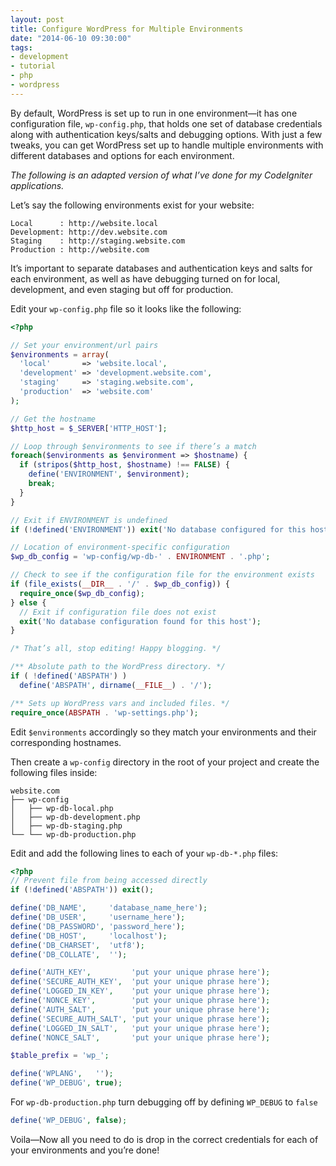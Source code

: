 ```yaml
---
layout: post
title: Configure WordPress for Multiple Environments
date: "2014-06-10 09:30:00"
tags:
- development
- tutorial
- php
- wordpress
---
```


By default, WordPress is set up to run in one environment—it has one configuration file, `wp-config.php`, that holds one set of database credentials along with authentication keys/salts and debugging options. With just a few tweaks, you can get WordPress set up to handle multiple environments with different databases and options for each environment.

<!--more-->

*The following is an adapted version of what I’ve done for my CodeIgniter applications.*

Let’s say the following environments exist for your website:

```
Local      : http://website.local
Development: http://dev.website.com
Staging    : http://staging.website.com
Production : http://website.com
```

It’s important to separate databases and authentication keys and salts for each environment, as well as have debugging turned on for local, development, and even staging but off for production.

Edit your `wp-config.php` file so it looks like the following:

```php
<?php

// Set your environment/url pairs
$environments = array(
  'local'       => 'website.local',
  'development' => 'development.website.com',
  'staging'     => 'staging.website.com',
  'production'  => 'website.com'
);

// Get the hostname
$http_host = $_SERVER['HTTP_HOST'];

// Loop through $environments to see if there’s a match
foreach($environments as $environment => $hostname) {
  if (stripos($http_host, $hostname) !== FALSE) {
    define('ENVIRONMENT', $environment);
    break;
  }
}

// Exit if ENVIRONMENT is undefined
if (!defined('ENVIRONMENT')) exit('No database configured for this host');

// Location of environment-specific configuration
$wp_db_config = 'wp-config/wp-db-' . ENVIRONMENT . '.php';

// Check to see if the configuration file for the environment exists
if (file_exists(__DIR__ . '/' . $wp_db_config)) {
  require_once($wp_db_config);
} else {
  // Exit if configuration file does not exist
  exit('No database configuration found for this host');
}

/* That’s all, stop editing! Happy blogging. */

/** Absolute path to the WordPress directory. */
if ( !defined('ABSPATH') )
  define('ABSPATH', dirname(__FILE__) . '/');

/** Sets up WordPress vars and included files. */
require_once(ABSPATH . 'wp-settings.php');
```

Edit `$environments` accordingly so they match your environments and their corresponding hostnames.

Then create a `wp-config` directory in the root of your project and create the following files inside:

```text
website.com
├── wp-config
│   ├── wp-db-local.php
│   ├── wp-db-development.php
│   ├── wp-db-staging.php
└── └── wp-db-production.php
```

Edit and add the following lines to each of your `wp-db-*.php` files:

```php
<?php
// Prevent file from being accessed directly
if (!defined('ABSPATH')) exit();

define('DB_NAME',     'database_name_here');
define('DB_USER',     'username_here');
define('DB_PASSWORD', 'password_here');
define('DB_HOST',     'localhost');
define('DB_CHARSET',  'utf8');
define('DB_COLLATE',  '');

define('AUTH_KEY',         'put your unique phrase here');
define('SECURE_AUTH_KEY',  'put your unique phrase here');
define('LOGGED_IN_KEY',    'put your unique phrase here');
define('NONCE_KEY',        'put your unique phrase here');
define('AUTH_SALT',        'put your unique phrase here');
define('SECURE_AUTH_SALT', 'put your unique phrase here');
define('LOGGED_IN_SALT',   'put your unique phrase here');
define('NONCE_SALT',       'put your unique phrase here');

$table_prefix = 'wp_';

define('WPLANG',   '');
define('WP_DEBUG', true);
```

For `wp-db-production.php` turn debugging off by defining `WP_DEBUG` to `false`

```php
define('WP_DEBUG', false);
```

Voila—Now all you need to do is drop in the correct credentials for each of your environments and you’re done!
